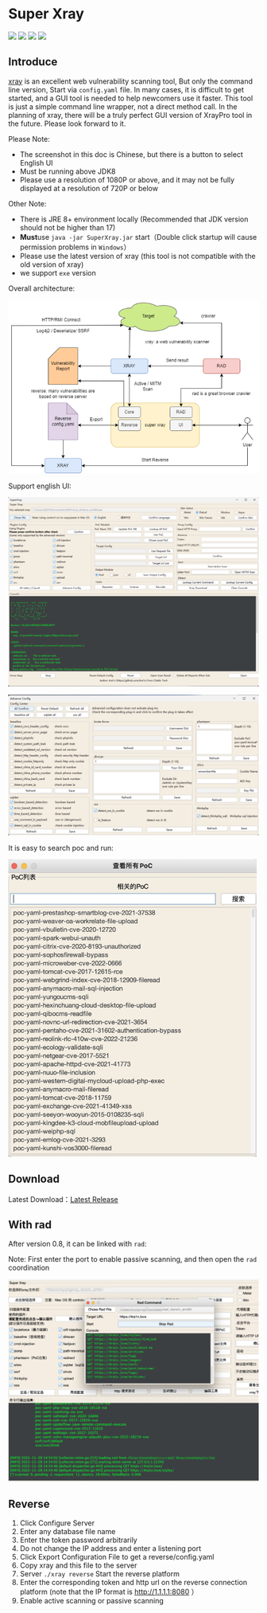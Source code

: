 # Super Xray
[![](https://img.shields.io/github/v/release/4ra1n/super-xray)](https://github.com/4ra1n/super-xray/releases/latest)
![](https://img.shields.io/github/downloads/4ra1n/super-xray/total)
![](https://img.shields.io/badge/build-JDK8-orange)
![](https://img.shields.io/badge/Java%20Code%20Lines-4805-orange)

## Introduce

[xray](https://github.com/chaitin/xray) is an excellent web vulnerability scanning tool, But only the command line version, Start via `config.yaml` file. In many cases, it is difficult to get started, and a GUI tool is needed to help newcomers use it faster. This tool is just a simple command line wrapper, not a direct method call. In the planning of xray, there will be a truly perfect GUI version of XrayPro tool in the future. Please look forward to it.

Please Note:
- The screenshot in this doc is Chinese, but there is a button to select English UI
- Must be running above JDK8
- Please use a resolution of 1080P or above, and it may not be fully displayed at a resolution of 720P or below

Other Note:

- There is JRE 8+ environment locally (Recommended that JDK version should not be higher than 17)
- **Must**use `java -jar SuperXray.jar` start（Double click startup will cause permission problems in `Windows`）
- Please use the latest version of xray (this tool is not compatible with the old version of xray)
- we support `exe` version

Overall architecture:

![](../img/00000.png)

Support english UI:

![](../img/16.png)

![](../img/17.png)

It is easy to search poc and run:

<img src="../img/21.png" width="500px">

## Download

Latest Download：[Latest Release](https://github.com/4ra1n/super-xray/releases/latest)

## With rad

After version 0.8, it can be linked with `rad`:

Note: First enter the port to enable passive scanning, and then open the `rad` coordination

![](../img/20.png)

## Reverse

1. Click Configure Server
2. Enter any database file name
3. Enter the token password arbitrarily
4. Do not change the IP address and enter a listening port
5. Click Export Configuration File to get a reverse/config.yaml
6. Copy xray and this file to the server
7. Server `./xray reverse` Start the reverse platform
8. Enter the corresponding token and http url on the reverse connection platform (note that the IP format is http://1.1.1.1:8080 ）
9. Enable active scanning or passive scanning